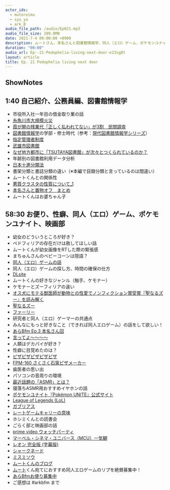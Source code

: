 ```yaml
---
actor_ids:
  - mutoreimu
  - syu_ya
  - ark_B
audio_file_path: /audio/Ep021.mp3
audio_file_size: 109.0MB
date: 2021-7-4 00:00:00 +0900
description: ムートさん、本名さんと図書館情報学、同人（エロ）ゲーム、ポケモンユナイト、ピザ作り、映画部などについて話しました。
duration: "00:00"
audio_url: Ep--21-Pedophelia-living-next-door-e13sg8t
layout: article
title: Ep. 21 Pedophelia living next door
---
```


## ShowNotes 

## 1:40 自己紹介、公務員編、図書館情報学

* 市役所入社一年目の借金取り業の話
* [糸魚川市大規模火災](https://ja.wikipedia.org/wiki/%E7%B3%B8%E9%AD%9A%E5%B7%9D%E5%B8%82%E5%A4%A7%E8%A6%8F%E6%A8%A1%E7%81%AB%E7%81%BD)
* [霞が関の残業代「正しく払われてない」が3割　民間調査](https://www.asahi.com/articles/ASP4Q5X16P4QULFA01R.html)
* [図書館情報学](https://ja.wikipedia.org/wiki/%E5%9B%B3%E6%9B%B8%E9%A4%A8%E6%83%85%E5%A0%B1%E5%AD%A6)の学部・修士時代（参考：[現代図書館情報学シリーズ](http://www.jusonbo.co.jp/search/search.php?ucms_conf=search&u_tp=_result.html&u_an=1&u_ex=1&series=%E7%8F%BE%E4%BB%A3%E5%9B%B3%E6%9B%B8%E9%A4%A8%E6%83%85%E5%A0%B1%E5%AD%A6%E3%82%B7%E3%83%AA%E3%83%BC%E3%82%BA)）
* [指定管理者制度](https://ja.wikipedia.org/wiki/%E6%8C%87%E5%AE%9A%E7%AE%A1%E7%90%86%E8%80%85%E5%88%B6%E5%BA%A6)
* [武雄市図書館](https://takeo.city-library.jp/)
* [なぜ地方都市に「TSUTAYA図書館」が次々とつくられているのか？](https://gendai.ismedia.jp/articles/-/51414)
* 年齢別の図書館利用データ分析
* [日本十進分類法](https://ja.wikipedia.org/wiki/%E6%97%A5%E6%9C%AC%E5%8D%81%E9%80%B2%E5%88%86%E9%A1%9E%E6%B3%95)
* 書架分類と書誌分類の違い（※本編で目録分類と言っているのは間違い）
* ムートくんとの関係性
* [悪質クラスタの性質について_1](https://togetter.com/li/177949)
* [本名さんと置物オフ　まとめ](https://togetter.com/li/543817)
* ムートくんはお婆ちゃん子

## 58:30 お便り、性癖、同人（エロ）ゲーム、ポケモンユナイト、映画部

* 幼女のどういうところが好き？
* ペドフィリアの存在だけは赦してほしい話
* ムートくんが幼女画像をRTした際の緊張感
* まちゅんさんのベビーコーンは隠語？
* [同人（エロ）ゲームの話](https://mutoreimu.hatenablog.com/entry/2020/12/13/015206)
* 同人（エロ）ゲームの探し方、時間の確保の仕方
* [DLsite](https://www.dlsite.com/index.html)
* ムートくんの好きなジャンル（触手、ケモナー）
* ケモナーとズーフィリアの違い
* [オス犬にモテる獣医師が動物との性愛でノンフィクション賞受賞『聖なるズー』を読み解く](https://news.yahoo.co.jp/byline/ishiimasumi/20191220-00154060/)
* [聖なるズー](https://amzn.to/3ygqLVx)
* [ファーリー](https://ja.wikipedia.org/wiki/%E3%83%95%E3%82%A1%E3%83%BC%E3%83%AA%E3%83%BC)
* 研究者と同人（エロ）ゲーマーの共通点
* みんなにもっと好きなこと（できれば同人エロゲーム）の話をして欲しい！
* [あらBfm Ep.3 本名さん回](https://anchor.fm/arkbfm/episodes/Ep--3-10-glasses-of-beer-are-not-negligible-calories-ekscvu)
* [言ってよ～～～～](https://twitter.com/mutoreimu/status/1345040676673581057)
* 人類はデカパイが好き？
* 性癖に目覚めたのは？
* [ピザピザピザピザピザ](https://mutoreimu.hatenablog.com/entry/2020/09/01/000349)
* [FPM-160 さくさく石窯ピザメーカー](https://fukai-kaden.jp/kitchen/fpm-160-or/)
* 歯医者の思い出
* パソコンの音周りの環境
* [最近話題の「ASMR」とは？](https://join.biglobe.ne.jp/mobile/sim/gurashi/what_is_asmr/)
* 寝落ちASMR用おすすめイヤホンの話
* [ポケモンユナイト『Pokémon UNITE』公式サイト](https://www.pokemonunite.jp/ja/)
* [League of Legends (LoL)](https://na.leagueoflegends.com/en-us/)
* [ガブリアス](https://zukan.pokemon.co.jp/detail/445)
* [レートゲームキャリーの意味](https://lolsyoshinsya.hatenablog.com/entry/2019/04/11/113258)
* ホシミくんとの読書会
* ごらく部と映画部の話
* [prime video ウォッチパーティ](https://amzn.to/3yjsXLP)
* [マーベル・シネマ・ユニバース（MCU）一気観](https://marvel.disney.co.jp/marvel-studios-hero.html)
* [レオン 完全版 (字幕版)](https://amzn.to/3jFigPC)
* [シャークネード](https://amzn.to/3w9qMco)
* [ミスミソウ](https://amzn.to/3ArAURd)
* [ムートくんのブログ](https://mutoreimu.hatenablog.com/)
* [ムート](https://twitter.com/mutoreimu)くん宛てにおすすめ同人エロゲームのリプを絶賛募集中！
* [あらBfmお便り募集中](https://twitter.com/arkbfm/status/1341090549177012225?s=20)
* ご感想は #arkbfm まで
